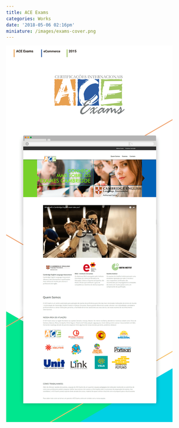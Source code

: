```yaml
---
title: ACE Exams
categories: Works
date: '2018-05-06 02:16pm'
miniature: /images/exams-cover.png
---
```

![ACE Exams - eCommerce](/images/aceexams-case.png)
